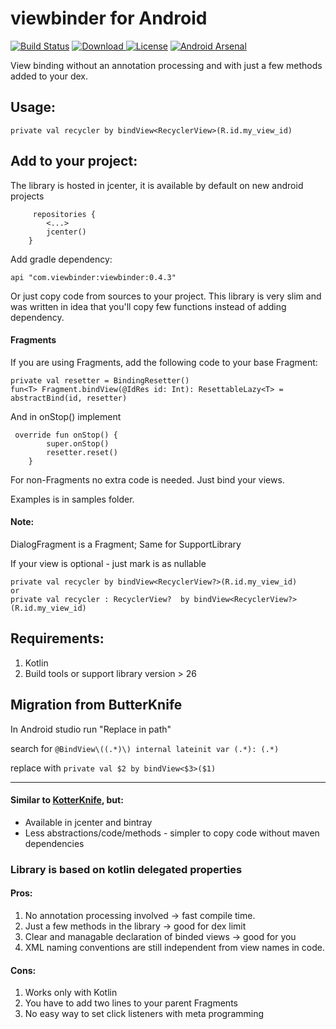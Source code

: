 # viewbinder for Android

[![Build Status](https://app.bitrise.io/app/5576398801c9399c/status.svg?token=_HS5QG9xmb52Q7Et0LDzAw&branch=dev)](https://app.bitrise.io/app/5576398801c9399c)
[![Download](https://api.bintray.com/packages/dmitrii/viewbinder/viewbinder/images/download.svg) ](https://bintray.com//dmitrii/viewbinder/viewbinder/_latestVersion) 
[![License](https://img.shields.io/badge/License-Apache%202.0-blue.svg)](https://opensource.org/licenses/Apache-2.0)
[![Android Arsenal]( https://img.shields.io/badge/Android%20Arsenal-Viewbinder-green.svg?style=flat )]( https://android-arsenal.com/details/1/7819 )

View binding without an annotation processing and with just a few methods added to your dex.

## Usage:
```
private val recycler by bindView<RecyclerView>(R.id.my_view_id)
```

## Add to your project:

The library is hosted in jcenter, it is available by default on new android projects
```
     repositories {
        <...>
        jcenter()
    }
```

Add gradle dependency:
```
api "com.viewbinder:viewbinder:0.4.3"
```
Or just copy code from sources to your project. This library is very slim and was written in idea that you'll copy few functions instead of adding dependency. 

#### Fragments

If you are using Fragments, add the following code to your base Fragment:
```
private val resetter = BindingResetter()
fun<T> Fragment.bindView(@IdRes id: Int): ResettableLazy<T> = abstractBind(id, resetter)
```

And in onStop() implement
```
 override fun onStop() {
        super.onStop()
        resetter.reset()
    }
```
For non-Fragments no extra code is needed. Just bind your views.

Examples is in samples folder.

#### Note:
DialogFragment is a Fragment;
Same for SupportLibrary

If your view is optional - just mark is as nullable

```
private val recycler by bindView<RecyclerView?>(R.id.my_view_id)
or
private val recycler : RecyclerView?  by bindView<RecyclerView?>(R.id.my_view_id)
```

## Requirements:
1. Kotlin
2. Build tools or support library version > 26

## Migration from ButterKnife
In Android studio run "Replace in path"
 
search for
```@BindView\((.*)\) internal lateinit var (.*): (.*)```
 
replace with
```private val $2 by bindView<$3>($1)```

-----

#### Similar to [KotterKnife](https://github.com/JakeWharton/kotterknife), but:
* Available in jcenter and bintray
* Less abstractions/code/methods - simpler to copy code without maven dependencies 

### Library is based on kotlin delegated properties
#### Pros:
1. No annotation processing involved -> fast compile time.
2. Just a few methods in the library -> good for dex limit
3. Clear and managable declaration of binded views -> good for you
4. XML naming conventions are still independent from view names in code.

#### Cons:
1. Works only with Kotlin
2. You have to add two lines to your parent Fragments
3. No easy way to set click listeners with meta programming
